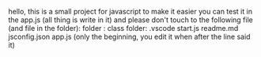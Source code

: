 hello, this is a small project for javascript to make it easier
you can test it in the app.js (all thing is write in it)
    and please don't touch to the following file (and file in the folder):
    folder : class
    folder: .vscode
    start.js
    readme.md
    jsconfig.json
    app.js (only the beginning, you edit it when after the line said it)